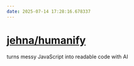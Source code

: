 ```yaml
---
date: 2025-07-14 17:28:16.678337
---
```


# [jehna/humanify](https://github.com/jehna/humanify)

turns messy JavaScript into readable code with AI